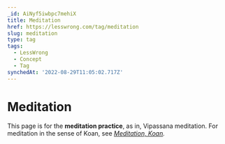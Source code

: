 ```yaml
---
_id: AiNyf5iwbpc7mehiX
title: Meditation
href: https://lesswrong.com/tag/meditation
slug: meditation
type: tag
tags:
  - LessWrong
  - Concept
  - Tag
synchedAt: '2022-08-29T11:05:02.717Z'
---
```


# Meditation

This page is for the **meditation practice**, as in, Vipassana meditation. For meditation in the sense of Koan, see [*Meditation, Koan*](/tag/meditation-koan)*.*

